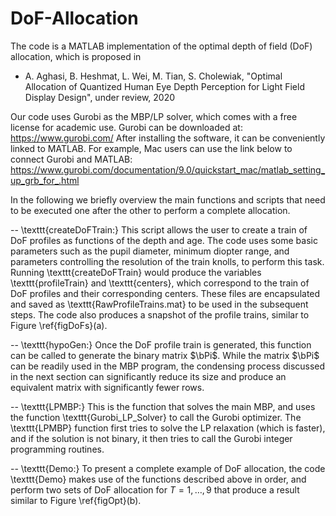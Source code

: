 # DoF-Allocation
The code is a MATLAB implementation of the optimal depth of field (DoF) allocation, which is proposed in

- A. Aghasi, B. Heshmat, L. Wei, M. Tian, S. Cholewiak, "Optimal Allocation of Quantized Human Eye Depth Perception for Light Field Display Design", under review, 2020

Our code uses Gurobi as the MBP/LP solver, which comes with a free license for academic use. Gurobi can be downloaded at:
https://www.gurobi.com/
After installing the software, it can be conveniently linked to MATLAB. For example, Mac users can use the link below to connect Gurobi and MATLAB:
https://www.gurobi.com/documentation/9.0/quickstart_mac/matlab_setting_up_grb_for_.html


In the following we briefly overview the main functions and scripts that need to be executed one after the other to perform a complete allocation. 

-- \texttt{createDoFTrain:}
This script allows the user to create a train of DoF profiles as functions of the depth and age. The code uses some basic parameters such as the pupil diameter,  minimum diopter range, and parameters controlling the resolution of the train knolls, to perform this task. Running \texttt{createDoFTrain} would produce the variables \texttt{profileTrain} and \texttt{centers}, which correspond to the train of DoF profiles and their corresponding centers. These files are encapsulated and saved as \texttt{RawProfileTrains.mat} to be used in the subsequent steps. The code also produces a snapshot of the profile trains, similar to Figure \ref{figDoFs}(a). 

-- \texttt{hypoGen:} Once the DoF profile train is generated, this function can be called to generate the binary matrix $\bPi$. While the matrix $\bPi$ can be readily used in the MBP program, the condensing process discussed in the next section can significantly reduce its size and produce an equivalent matrix with significantly fewer rows. 

-- \texttt{LPMBP:} This is the function that solves the main MBP, and uses the function \texttt{Gurobi\_LP\_Solver} to call the Gurobi optimizer. The \texttt{LPMBP} function first tries to solve the LP relaxation (which is faster), and if the solution is not binary, it then tries to call the Gurobi integer programming routines. 

-- \texttt{Demo:} To present a complete example of DoF allocation, the code \texttt{Demo} makes use of the functions described above in order, and perform two sets of DoF allocation for $T=1,\ldots,9$ that produce a result similar to Figure \ref{figOpt}(b).  
